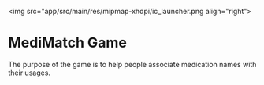 <img src="app/src/main/res/mipmap-xhdpi/ic_launcher.png align="right">
# MediMatch Game
The purpose of the game is to help people associate medication names with their usages. 


